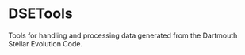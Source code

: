 DSETools
========

Tools for handling and processing data generated from the Dartmouth Stellar Evolution Code.
